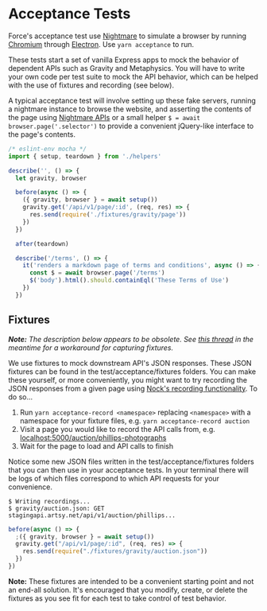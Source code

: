 # Acceptance Tests

Force's acceptance test use [Nightmare](https://github.com/segmentio/nightmare) to simulate a browser by running [Chromium](https://www.chromium.org/Home) through [Electron](https://electron.atom.io/). Use `yarn acceptance` to run.

These tests start a set of vanilla Express apps to mock the behavior of dependent APIs such as Gravity and Metaphysics. You will have to write your own code per test suite to mock the API behavior, which can be helped with the use of fixtures and recording (see below).

A typical acceptance test will involve setting up these fake servers, running a nightmare instance to browse the website, and asserting the contents of the page using [Nightmare APIs](https://github.com/segmentio/nightmare#extract-from-the-page) or a small helper `$ = await browser.page('.selector')` to provide a convenient jQuery-like interface to the page's contents.

```javascript
/* eslint-env mocha */
import { setup, teardown } from './helpers'

describe('', () => {
  let gravity, browser

  before(async () => {
    ({ gravity, browser } = await setup())
    gravity.get('/api/v1/page/:id', (req, res) => {
      res.send(require('./fixtures/gravity/page'))
    })
  })

  after(teardown)

  describe('/terms', () => {
    it('renders a markdown page of terms and conditions', async () => {
      const $ = await browser.page('/terms')
      $('body').html().should.containEql('These Terms of Use')
    })
  })
```

## Fixtures

_**Note:** The description below appears to be obsolete. See [this thread](https://artsy.slack.com/archives/C2TQ4PT8R/p1570211335035500) in the meantime for a workaround for capturing fixtures._

We use fixtures to mock downstream API's JSON responses. These JSON fixtures can be found in the test/acceptance/fixtures folders. You can make these yourself, or more conveniently, you might want to try recording the JSON responses from a given page using [Nock's recording functionality](https://github.com/node-nock/nock#recording). To do so...

1. Run `yarn acceptance-record <namespace>` replacing `<namespace>` with a namespace for your fixture files, e.g. `yarn acceptance-record auction`
2. Visit a page you would like to record the API calls from, e.g. [localhost:5000/auction/phillips-photographs](http://localhost:5000/auction/phillips-photographs)
3. Wait for the page to load and API calls to finish

Notice some new JSON files written in the test/acceptance/fixtures folders that you can then use in your acceptance tests. In your terminal there will be logs of which files correspond to which API requests for your convenience.

```
$ Writing recordings...
$ gravity/auction.json: GET stagingapi.artsy.net/api/v1/auction/phillips...
```

```javascript
before(async () => {
  ;({ gravity, browser } = await setup())
  gravity.get("/api/v1/page/:id", (req, res) => {
    res.send(require("./fixtures/gravity/auction.json"))
  })
})
```

**Note:** These fixtures are intended to be a convenient starting point and not an end-all solution. It's encouraged that you modify, create, or delete the fixtures as you see fit for each test to take control of test behavior.
